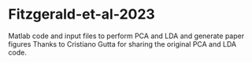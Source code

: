 # Fitzgerald-et-al-2023
Matlab code and input files to perform PCA and LDA and generate paper figures
Thanks to Cristiano Gutta for sharing the original PCA and LDA code.
